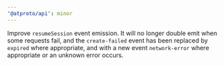 ```yaml
---
'@atproto/api': minor
---
```


Improve `resumeSession` event emission. It will no longer double emit when some
requests fail, and the `create-failed` event has been replaced by `expired`
where appropriate, and with a new event `network-error` where appropriate or an
unknown error occurs.
